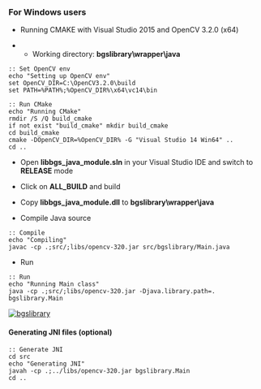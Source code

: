 ### For Windows users

* Running CMAKE with Visual Studio 2015 and OpenCV 3.2.0 (x64)

* * Working directory: **bgslibrary\wrapper\java**

```
:: Set OpenCV env
echo "Setting up OpenCV env"
set OpenCV_DIR=C:\OpenCV3.2.0\build
set PATH=%PATH%;%OpenCV_DIR%\x64\vc14\bin

:: Run CMake
echo "Running CMake"
rmdir /S /Q build_cmake
if not exist "build_cmake" mkdir build_cmake
cd build_cmake
cmake -DOpenCV_DIR=%OpenCV_DIR% -G "Visual Studio 14 Win64" ..
cd ..
```

* Open **libbgs_java_module.sln** in your Visual Studio IDE and switch to **RELEASE** mode

* Click on **ALL_BUILD** and build

* Copy **libbgs_java_module.dll** to **bgslibrary\wrapper\java**

* Compile Java source

```
:: Compile
echo "Compiling"
javac -cp .;src/;libs/opencv-320.jar src/bgslibrary/Main.java
```

* Run

```
:: Run
echo "Running Main class"
java -cp .;src/;libs/opencv-320.jar -Djava.library.path=. bgslibrary.Main
```

[![bgslibrary](https://sites.google.com/site/andrewssobral/bgslib_java_wrapper_screen.png)]()


#### Generating JNI files (optional)

```
:: Generate JNI
cd src
echo "Generating JNI"
javah -cp .;../libs/opencv-320.jar bgslibrary.Main
cd ..
```
